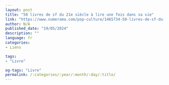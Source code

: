 ```yaml
---
layout: post
title: "50 livres de sf du 21e siècle à lire une fois dans sa vie"
link: "https://www.numerama.com/pop-culture/1465734-50-livres-de-sf-du-21e-siecle-a-lire-une-fois-dans-sa-vie.html"
author: N/A
published_date: "19/05/2024"
description: ""
language: fr
categories:
- Liens

tags:
- "Livre"

og-tags: "Livre"
permalink: /:categories/:year/:month/:day/:title/
---
```

